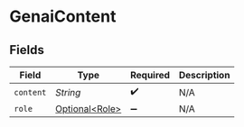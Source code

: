 # GenaiContent


## Fields

| Field                                          | Type                                           | Required                                       | Description                                    |
| ---------------------------------------------- | ---------------------------------------------- | ---------------------------------------------- | ---------------------------------------------- |
| `content`                                      | *String*                                       | :heavy_check_mark:                             | N/A                                            |
| `role`                                         | [Optional\<Role>](../../models/shared/Role.md) | :heavy_minus_sign:                             | N/A                                            |